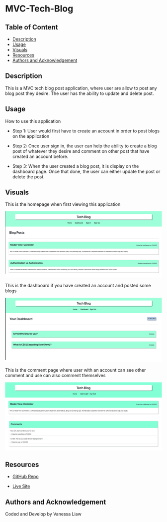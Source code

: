 # MVC-Tech-Blog

## Table of Content 

- [Description](#description)
- [Usage](#usage)
- [Visuals](#visuals)
- [Resources](#resources)
- [Authors and Acknowledgement](#authors-and-acknowledgement)

## Description 

This is a MVC tech blog post application, where user are allow to post any blog post they desire. The user has the ability to update and delete post. 

## Usage 

How to use this application 

- Step 1: User would first have to create an account in order to post blogs on the application 

- Step 2: Once user sign in, the user can help the ability to create a blog post of whatever they desire and comment on other post that have created an account before. 

- Step 3: When the user created a blog post, it is display on the dashboard page. Once that done, the user can either update the post or delete the post. 

## Visuals

This is the homepage when first viewing this application 

![Home Page of the Tech Blog](./images/homepage.png)

This is the dashboard if you have created an account and posted some blogs 

![Dashboard Page when user signin](./images/dashboard.png)

This is the comment page where user with an account can see other comment and use can also comment themselves

![Individual Post with comments](./images/comments.png)

## Resources 

- [GitHub Repo](https://github.com/VanessaLiaw021/mvc-tech-blog)

- [Live Site](https://beautiful-kings-canyon-97847.herokuapp.com/)

## Authors and Acknowledgement

Coded and Develop by Vanessa Liaw